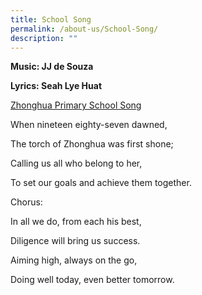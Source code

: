```yaml
---
title: School Song
permalink: /about-us/School-Song/
description: ""
---
```

**Music: JJ de Souza**

**Lyrics: Seah Lye Huat**

[Zhonghua Primary School Song](https://www.youtube.com/watch?v=rUmt70xGtvA)

When nineteen eighty-seven dawned,

The torch of Zhonghua was first shone;

Calling us all who belong to her,

To set our goals and achieve them together.

Chorus:

In all we do, from each his best,

Diligence will bring us success.

Aiming high, always on the go,

Doing well today, even better tomorrow.